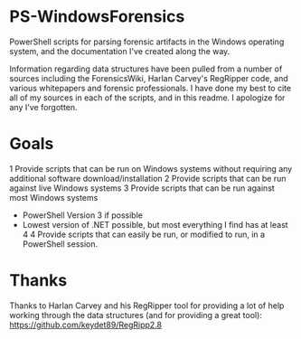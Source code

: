 # PS-WindowsForensics
PowerShell scripts for parsing forensic artifacts in the Windows operating system, and the documentation I've created along the way.  

Information regarding data structures have been pulled from a number of sources including the ForensicsWiki, Harlan Carvey's RegRipper code, and various whitepapers and forensic professionals.  I have done my best to cite all of my sources in each of the scripts, and in this readme.  I apologize for any I've forgotten.

# Goals
1 Provide scripts that can be run on Windows systems without requiring any additional software download/installation
2 Provide scripts that can be run against live Windows systems
3 Provide scripts that can be run against most Windows systems
  * PowerShell Version 3 if possible
  * Lowest version of .NET possible, but most everything I find has at least 4
4 Provide scripts that can easily be run, or modified to run, in a PowerShell session.

# Thanks
Thanks to Harlan Carvey and his RegRipper tool for providing a lot of help working through the data structures (and for providing a great tool): https://github.com/keydet89/RegRipp2.8


